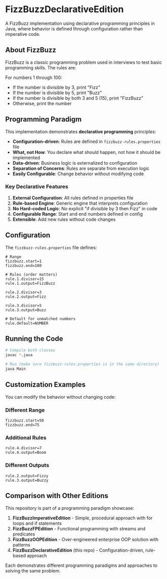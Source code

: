 # FizzBuzzDeclarativeEdition

A FizzBuzz implementation using declarative programming principles in Java, where behavior is defined through configuration rather than imperative code.

## About FizzBuzz

FizzBuzz is a classic programming problem used in interviews to test basic programming skills. The rules are:

For numbers 1 through 100:
* If the number is divisible by 3, print "Fizz"
* If the number is divisible by 5, print "Buzz" 
* If the number is divisible by both 3 and 5 (15), print "FizzBuzz"
* Otherwise, print the number

## Programming Paradigm

This implementation demonstrates **declarative programming** principles:

- **Configuration-driven**: Rules are defined in `fizzbuzz-rules.properties` file
- **What, not How**: You declare what should happen, not how it should be implemented
- **Data-driven**: Business logic is externalized to configuration
- **Separation of Concerns**: Rules are separate from execution logic
- **Easily Configurable**: Change behavior without modifying code

### Key Declarative Features

1. **External Configuration**: All rules defined in properties file
2. **Rule-based Engine**: Generic engine that interprets configuration
3. **No Hard-coded Logic**: No explicit "if divisible by 3 then Fizz" in code
4. **Configurable Range**: Start and end numbers defined in config
5. **Extensible**: Add new rules without code changes

## Configuration

The `fizzbuzz-rules.properties` file defines:

```properties
# Range
fizzbuzz.start=1
fizzbuzz.end=100

# Rules (order matters)
rule.1.divisor=15
rule.1.output=FizzBuzz

rule.2.divisor=3
rule.2.output=Fizz

rule.3.divisor=5  
rule.3.output=Buzz

# Default for unmatched numbers
rule.default=NUMBER
```

## Running the Code

```bash
# Compile both classes
javac *.java

# Run (make sure fizzbuzz-rules.properties is in the same directory)
java Main
```

## Customization Examples

You can modify the behavior without changing code:

### Different Range
```properties
fizzbuzz.start=50
fizzbuzz.end=75
```

### Additional Rules
```properties
rule.4.divisor=7
rule.4.output=Boom
```

### Different Outputs
```properties
rule.2.output=Fizzy
rule.3.output=Buzzy
```

## Comparison with Other Editions

This repository is part of a programming paradigm showcase:

1. **FizzBuzzImperativeEdition** - Simple, procedural approach with for loops and if statements
2. **FizzBuzzFPEdition** - Functional programming with streams and predicates  
3. **FizzBuzzOOPEdition** - Over-engineered enterprise OOP solution with patterns
4. **FizzBuzzDeclarativeEdition** (this repo) - Configuration-driven, rule-based approach

Each demonstrates different programming paradigms and approaches to solving the same problem.
